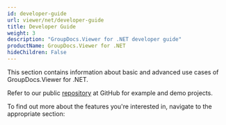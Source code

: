 ```yaml
---
id: developer-guide
url: viewer/net/developer-guide
title: Developer Guide
weight: 3
description: "GroupDocs.Viewer for .NET developer guide"
productName: GroupDocs.Viewer for .NET
hideChildren: False
---
```


This section contains information about basic and advanced use cases of GroupDocs.Viewer for .NET.

Refer to our public [repository](https://github.com/groupdocs-viewer/GroupDocs.Viewer-for-.NET) at GitHub for example and demo projects.

To find out more about the features you're interested in, navigate to the appropriate section:

